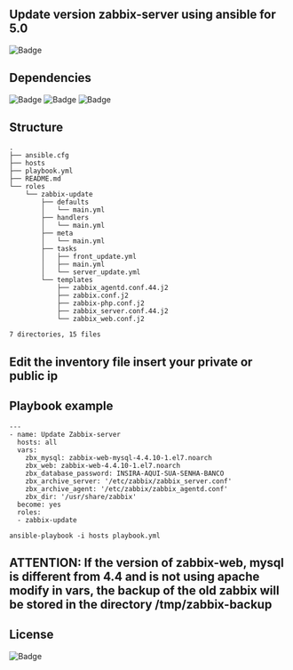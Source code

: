 ## Update version zabbix-server using ansible for 5.0

![Badge](https://img.shields.io/badge/ansible-zabbix-red)

## Dependencies
![Badge](https://img.shields.io/badge/ansible-2.9.10-blue)
![Badge](https://img.shields.io/badge/CentOS-7-blue)
![Badge](https://img.shields.io/badge/mysql-5.7-blue)

## Structure
```
.
├── ansible.cfg
├── hosts
├── playbook.yml
├── README.md
└── roles
    └── zabbix-update
        ├── defaults
        │   └── main.yml
        ├── handlers
        │   └── main.yml
        ├── meta
        │   └── main.yml
        ├── tasks
        │   ├── front_update.yml
        │   ├── main.yml
        │   └── server_update.yml
        └── templates
            ├── zabbix_agentd.conf.44.j2
            ├── zabbix.conf.j2
            ├── zabbix-php.conf.j2
            ├── zabbix_server.conf.44.j2
            └── zabbix_web.conf.j2

7 directories, 15 files
```
## Edit the inventory file insert your private or public ip

## Playbook example
```
---
- name: Update Zabbix-server
  hosts: all
  vars:
    zbx_mysql: zabbix-web-mysql-4.4.10-1.el7.noarch
    zbx_web: zabbix-web-4.4.10-1.el7.noarch
    zbx_database_password: INSIRA-AQUI-SUA-SENHA-BANCO
    zbx_archive_server: '/etc/zabbix/zabbix_server.conf'
    zbx_archive_agent: '/etc/zabbix/zabbix_agentd.conf'
    zbx_dir: '/usr/share/zabbix'
  become: yes
  roles:
  - zabbix-update
```
``` 
ansible-playbook -i hosts playbook.yml
``` 
## ATTENTION: If the version of zabbix-web, mysql is different from 4.4 and is not using apache modify in vars, the backup of the old zabbix will be stored in the directory /tmp/zabbix-backup

## License
![Badge](https://img.shields.io/badge/license-GPLv3-green)
